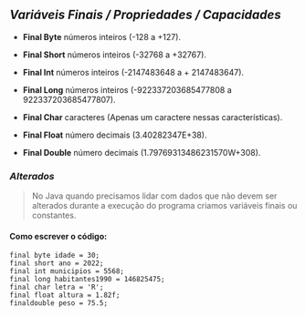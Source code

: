 ## _Variáveis Finais / Propriedades / Capacidades_ 

- **Final Byte** números inteiros (-128 a +127).

- **Final Short** números inteiros (-32768 a +32767).

- **Final Int** números inteiros (-2147483648 a + 2147483647).

- **Final Long** números inteiros (-922337203685477808 a 922337203685477807).

- **Final Char** caracteres (Apenas um caractere nessas características).

- **Final Float** número decimais (3.40282347E+38).

- **Final Double** número decimais (1.79769313486231570W+308).

### _Alterados_
> No Java quando precisamos lidar com dados que não devem ser alterados durante a execução do programa criamos variáveis finais ou constantes.

#### Como escrever o código:

```
final byte idade = 30;
final short ano = 2022;
final int municipios = 5568;
final long habitantes1990 = 146825475;
final char letra = 'R';
final float altura = 1.82f;
finaldouble peso = 75.5;
